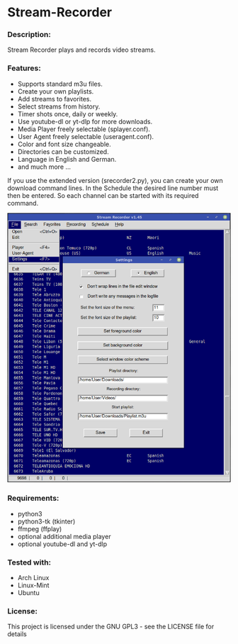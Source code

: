 # Stream-Recorder

### Description:
Stream Recorder plays and records video streams.

### Features:
- Supports standard m3u files.
- Create your own playlists.
- Add streams to favorites.
- Select streams from history.
- Timer shots once, daily or weekly.
- Use youtube-dl or yt-dlp for more downloads.
- Media Player freely selectable (splayer.conf).
- User Agent freely selectable (useragent.conf).
- Color and font size changeable.
- Directories can be customized.
- Language in English and German.
- and much more ...

If you use the extended version (srecorder2.py), you can create your own download command lines. In the Schedule the desired line number must then be entered. So each channel can be started with its required command.

![alt text](https://github.com/sc44/Stream-Recorder/blob/main/screenshot.png)

### Requirements:

- python3
- python3-tk (tkinter)
- ffmpeg (ffplay)
- optional additional media player
- optional youtube-dl and yt-dlp

### Tested with:

- Arch Linux
- Linux-Mint
- Ubuntu

### License:
This project is licensed under the GNU GPL3 - see the LICENSE file for details
